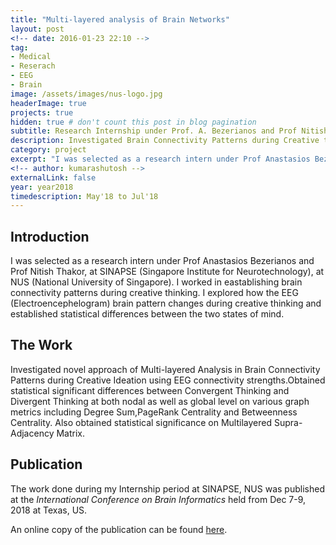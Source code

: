 ```yaml
---
title: "Multi-layered analysis of Brain Networks"
layout: post
<!-- date: 2016-01-23 22:10 -->
tag:
- Medical
- Reserach
- EEG
- Brain
image: /assets/images/nus-logo.jpg
headerImage: true
projects: true
hidden: true # don't count this post in blog pagination
subtitle: Research Internship under Prof. A. Bezerianos and Prof Nitish Thakor, NUS Singapore
description: Investigated Brain Connectivity Patterns during Creative thinking. Also obtained statistically significant differences in brain connvectivity during convergent and divergent thinking.
category: project
excerpt: "I was selected as a research intern under Prof Anastasios Bezerianos and Prof Nitish Thakor, at SINAPSE (Singapore Institute for Neurotechnology), at NUS (National University of Singapore). I worked in eastablishing brain connectivity patterns during creative thinking. I explored how the EEG (Electroencephelogram) brain pattern changes during creative thinking and established statistical differences between the two states of mind."
<!-- author: kumarashutosh -->
externalLink: false
year: year2018
timedescription: May'18 to Jul'18
---
```


## Introduction

I was selected as a research intern under Prof Anastasios Bezerianos and Prof Nitish Thakor, at SINAPSE (Singapore Institute for Neurotechnology), at NUS (National University of Singapore). I worked in eastablishing brain connectivity patterns during creative thinking. I explored how the EEG (Electroencephelogram) brain pattern changes during creative thinking and established statistical differences between the two states of mind.

## The Work

Investigated novel approach of Multi-layered Analysis in Brain Connectivity Patterns during Creative Ideation using EEG connectivity strengths.Obtained statistical significant differences between Convergent Thinking and Divergent Thinking at both nodal as well as global level on various graph metrics including Degree Sum,PageRank Centrality and Betweenness Centrality. Also obtained statistical significance on Multilayered Supra-Adjacency Matrix.

## Publication

The work done during my Internship period at SINAPSE, NUS was published at the *International Conference on Brain Informatics* held from Dec 7-9, 2018 at Texas, US.

An online copy of the publication can be found [here](https://link.springer.com/chapter/10.1007/978-3-030-05587-5_28).
